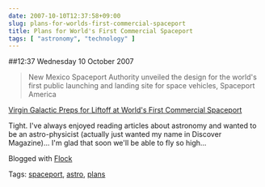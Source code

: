 ```yaml
---
date: 2007-10-10T12:37:58+09:00
slug: plans-for-worlds-first-commercial-spaceport
title: Plans for World's First Commercial Spaceport
tags: [ "astronomy", "technology" ]
---
```


##12:37 Wednesday 10 October 2007

> New Mexico Spaceport Authority unveiled the design for the world's first public launching and landing site for space vehicles, Spaceport America

[Virgin Galactic Preps for Liftoff at World's First Commercial Spaceport](https://www.wired.com/science/space/magazine/15-10/st_spaceport)


Tight. I've always enjoyed reading articles about astronomy and wanted to be an astro-physicist (actually just wanted my name in Discover Magazine)... I'm glad that soon we'll be able to fly so high...

Blogged with [Flock](https://www.flock.com/blogged-with-flock)

Tags: [spaceport](https://technorati.com/tag/spaceport), [astro](https://technorati.com/tag/astro), [ plans](https://technorati.com/tag/%20plans)
